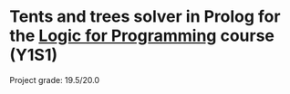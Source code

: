# Tents and trees solver in Prolog for the [Logic for Programming](https://fenix.tecnico.ulisboa.pt/disciplinas/LP-2/2023-2024/1-semestre) course (Y1S1)

Project grade: 19.5/20.0
